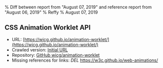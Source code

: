 % Diff between report from "August 07, 2019" and reference report from "August 06, 2019"
% Reffy
% August 07, 2019

## CSS Animation Worklet API

- URL: [https://wicg.github.io/animation-worklet/](https://wicg.github.io/animation-worklet/)
- Crawled version: [Initial URL](https://wicg.github.io/animation-worklet/)
- Repository: [GitHub wicg/animation-worklet](https://github.com/wicg/animation-worklet)
- Missing references for links: *DEL* https://w3c.github.io/web-animations/


